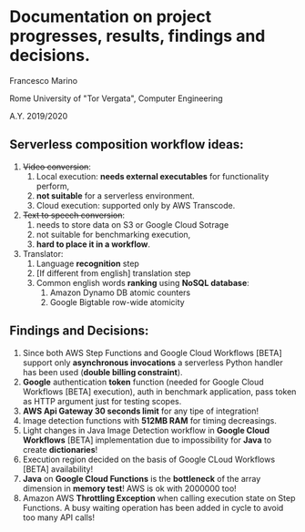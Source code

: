 # Documentation on project progresses, results, findings and decisions.
Francesco Marino

Rome University of "Tor Vergata", Computer Engineering 

A.Y. 2019/2020

## Serverless composition workflow ideas:
1. <s>Video conversion</s>:
	1. Local execution: **needs external executables** for functionality perform,
	2. **not suitable** for a serverless environment.
	3. Cloud execution: supported only by AWS Transcode.
2. <s>Text to speech conversion</s>: 
	1. needs to store data on S3 or Google Cloud Sotrage
	2. not suitable for benchmarking execution,
	3. **hard to place it in a workflow**.
3. Translator:
	1. Language **recognition** step
	2. [If different from english] translation step
	3. Common english words **ranking** using **NoSQL database**:
		1. Amazon Dynamo DB atomic counters
		2. Google Bigtable row-wide atomicity

## Findings and Decisions:
1. Since both AWS Step Functions and Google Cloud Workflows [BETA] support only **asynchronous invocations** a serverless Python handler has been used (**double billing constraint**).
2. **Google** authentication **token** function (needed for Google Cloud Workflows [BETA] execution), auth in benchmark application, pass token as HTTP argument just for testing scopes.
3. **AWS Api Gateway 30 seconds limit** for any tipe of integration!
4. Image detection functions with **512MB RAM** for timing decreasings.
5. Light changes in Java Image Detection workflow in **Google Cloud Workflows** [BETA] implementation due to impossibility for **Java** to create **dictionaries**!
6. Execution region decided on the basis of Google CLoud Workflows [BETA] availability!
7. **Java** on **Google Cloud Functions** is the **bottleneck** of the array dimension in **memory test**! AWS is ok with 2000000 too!
8. Amazon AWS **Throttling Exception** when calling execution state on Step Functions. A busy waiting operation has been added in cycle to avoid too many API calls!